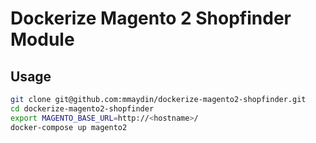 # Dockerize Magento 2 Shopfinder Module

## Usage

```bash
git clone git@github.com:mmaydin/dockerize-magento2-shopfinder.git
cd dockerize-magento2-shopfinder
export MAGENTO_BASE_URL=http://<hostname>/
docker-compose up magento2
```
